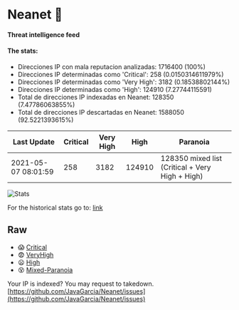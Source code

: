 # Neanet :hocho:
#### Threat intelligence feed
#### The stats:

- Direcciones IP con mala reputacion analizadas: 1716400 (100%)
- Direcciones IP determinadas como 'Critical':  258 (0.0150314611979%)
- Direcciones IP determinadas como 'Very High':  3182 (0.18538802144%)
- Direcciones IP determinadas como 'High':  124910 (7.27744115591)
- Total de direcciones IP indexadas en Neanet:  128350 (7.47786063855%)
- Total de direcciones IP descartadas en Neanet:  1588050 (92.5221393615%)

| Last Update | Critical | Very High | High | Paranoia |
| --- | --- | --- | --- | --- |
| 2021-05-07 08:01:59 | 258 | 3182 | 124910 | 128350 mixed list (Critical + Very High + High)|

![Stats](https://docs.google.com/spreadsheets/d/e/2PACX-1vSnaNMIXVabIpDJjufMlzH7poXnshF3mgd8Is1g9ytUEzVsP5my4Trn8f-xkoLLQ38xpL3HtmUexLo6/pubchart?oid=501124687&format=image)

For the historical stats go to: [link](/stats.csv)
## Raw
- :scream: [Critical](https://raw.githubusercontent.com/JavaGarcia/Neanet/master/blacklists/neanet_critical.txt)
- :fearful: [VeryHigh](https://raw.githubusercontent.com/JavaGarcia/Neanet/master/blacklists/neanet_veryHigh.txtt)
- :frowning: [High](https://raw.githubusercontent.com/JavaGarcia/Neanet/master/blacklists/neanet_high.txt)
- :dizzy_face: [Mixed-Paranoia](https://raw.githubusercontent.com/JavaGarcia/Neanet/master/blacklists/neanet_all.txt)


Your IP is indexed? You may request to takedown. [https://github.com/JavaGarcia/Neanet/issues](https://github.com/JavaGarcia/Neanet/issues)













































































































































































































































































































































































































































































































































































































































































































































































































































































































































































































































































































































































































































































































































































































































































































































































































































































































































































































































































































































































































































































































































































































































































































































































































































































































































































































































































































































































































































































































































































































































































































































































































































































































































































































































































































































































































































































































































































































































































































































































































































































































































































































































































































































































































































































































































































































































































































































































































































































































































































































































































































































































































































































































































































































































































































































































































































































































































































































































































































































































































































































































































































































































































































































































